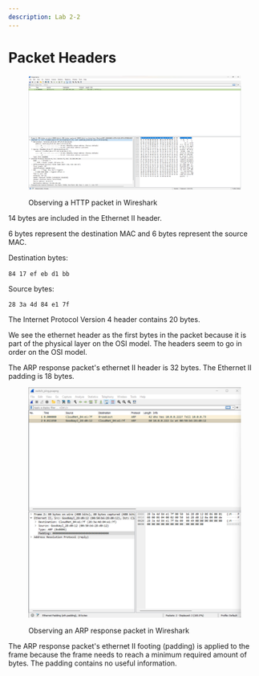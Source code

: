 ```yaml
---
description: Lab 2-2
---
```


# Packet Headers

<figure><img src="../../.gitbook/assets/image (1) (1) (1) (1) (1) (1) (1).png" alt=""><figcaption><p>Observing a HTTP packet in Wireshark</p></figcaption></figure>

14 bytes are included in the Ethernet II header.&#x20;

6 bytes represent the destination MAC and 6 bytes represent the source MAC.

Destination bytes:

`84 17 ef eb d1 bb`&#x20;

Source bytes:&#x20;

```
28 3a 4d 84 e1 7f
```

The Internet Protocol Version 4 header contains 20 bytes.&#x20;

We see the ethernet header as the first bytes in the packet because it is part of the physical layer on the OSI model. The headers seem to go in order on the OSI model. &#x20;



The ARP response packet's ethernet II header is 32 bytes. The Ethernet II padding is 18 bytes.&#x20;



<figure><img src="../../.gitbook/assets/image (6) (1).png" alt=""><figcaption><p>Observing an ARP response packet in Wireshark</p></figcaption></figure>

The ARP response packet's ethernet II footing (padding) is applied to the frame because the frame needs to reach a minimum required amount of bytes. The padding contains no useful information.
